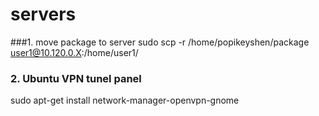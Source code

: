 # servers

###1. move package to server
sudo scp -r /home/popikeyshen/package user1@10.120.0.X:/home/user1/

### 2. Ubuntu VPN tunel panel
sudo apt-get install network-manager-openvpn-gnome
